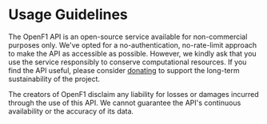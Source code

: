 # Usage Guidelines

The OpenF1 API is an open-source service available for non-commercial purposes only. We've opted for a no-authentication, no-rate-limit approach to make the API as accessible as possible. However, we kindly ask that you use the service responsibly to conserve computational resources. If you find the API useful, please consider <a href="https://www.buymeacoffee.com/openf1" target="_blank">donating</a> to support the long-term sustainability of the project.

The creators of OpenF1 disclaim any liability for losses or damages incurred through the use of this API. We cannot guarantee the API's continuous availability or the accuracy of its data.
